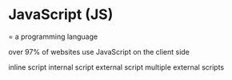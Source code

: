 # JavaScript (JS)
= a programming language

over 97% of websites use JavaScript on the client side

inline script
internal script
external script
multiple external scripts